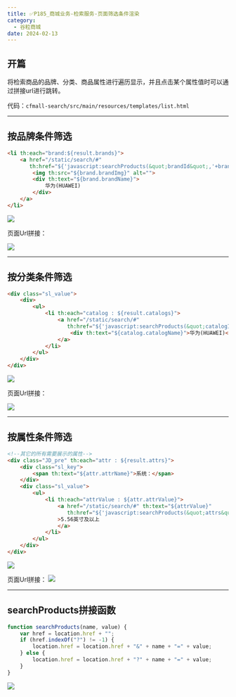 ```yaml
---
title: ✅P185_商城业务-检索服务-页面筛选条件渲染
category:
  - 谷粒商城
date: 2024-02-13
---
```


<!-- more -->

## 开篇

将检索商品的品牌、分类、商品属性进行遍历显示，并且点击某个属性值时可以通过拼接url进行跳转。

代码：`cfmall-search/src/main/resources/templates/list.html`

---

## 按品牌条件筛选

```html
<li th:each="brand:${result.brands}">
    <a href="/static/search/#"
       th:href="${'javascript:searchProducts(&quot;brandId&quot;,'+brand.brandId+')'}">
        <img th:src="${brand.brandImg}" alt="">
        <div th:text="${brand.brandName}">
            华为(HUAWEI)
        </div>
    </a>
</li>
```

![](https://cfmall-hello.oss-cn-beijing.aliyuncs.com/img/202312/6f9c4a6c335eedce06044a9a778d8eba.png#id=CGWif&originHeight=613&originWidth=1291&originalType=binary&ratio=1&rotation=0&showTitle=false&status=done&style=none&title=)

页面Url拼接：

![](https://cfmall-hello.oss-cn-beijing.aliyuncs.com/img/202312/09fef85df144f261f01ce9c6abd41938.png#id=AL8FX&originHeight=854&originWidth=895&originalType=binary&ratio=1&rotation=0&showTitle=false&status=done&style=none&title=)

---

## 按分类条件筛选

```html
<div class="sl_value">
    <div>
        <ul>
            <li th:each="catalog : ${result.catalogs}">
                <a href="/static/search/#"
                   th:href="${'javascript:searchProducts(&quot;catalogId&quot;,'+catalog.catalogId+')'}">
                    <div th:text="${catalog.catalogName}">华为(HUAWEI)</div>
                </a>
            </li>
        </ul>
    </div>
</div>
```

![](https://cfmall-hello.oss-cn-beijing.aliyuncs.com/img/202312/300199cd5c6b9b0a1d4059b12837799e.png#id=cl34P&originHeight=497&originWidth=1205&originalType=binary&ratio=1&rotation=0&showTitle=false&status=done&style=none&title=)

页面Url拼接：

![](https://cfmall-hello.oss-cn-beijing.aliyuncs.com/img/202312/5caa2fa59c5f20b7da51fb466420ad1b.png#id=E51KC&originHeight=347&originWidth=628&originalType=binary&ratio=1&rotation=0&showTitle=false&status=done&style=none&title=)

---

## 按属性条件筛选

```html
<!--其它的所有需要展示的属性-->
<div class="JD_pre" th:each="attr : ${result.attrs}">
    <div class="sl_key">
        <span th:text="${attr.attrName}">系统：</span>
    </div>
    <div class="sl_value">
        <ul>
            <li th:each="attrValue : ${attr.attrValue}">
                <a href="/static/search/#" th:text="${attrValue}"
                   th:href="${'javascript:searchProducts(&quot;attrs&quot;,&quot; '+ attr.attrId+'_'+attrValue +' &quot;) '}"
                >5.56英寸及以上
                </a>
            </li>
        </ul>
    </div>
</div>
```

![](https://cfmall-hello.oss-cn-beijing.aliyuncs.com/img/202312/0c480d7b3e26148790e92d31f73deac1.png#id=wwgMY&originHeight=580&originWidth=1320&originalType=binary&ratio=1&rotation=0&showTitle=false&status=done&style=none&title=)

页面Url拼接：
![](https://cfmall-hello.oss-cn-beijing.aliyuncs.com/img/202312/dd74ae5717cfabe8c0251472ac6bf1ad.png#id=LxAzY&originHeight=427&originWidth=822&originalType=binary&ratio=1&rotation=0&showTitle=false&status=done&style=none&title=)

---

## searchProducts拼接函数

```javascript
function searchProducts(name, value) {
    var href = location.href + "";
    if (href.indexOf("?") != -1) {
        location.href = location.href + "&" + name + "=" + value;
    } else {
        location.href = location.href + "?" + name + "=" + value;
    }
}
```

![](https://cfmall-hello.oss-cn-beijing.aliyuncs.com/img/202312/e76b134611f9566516084a4cf0578c99.png#id=geK3F&originHeight=323&originWidth=814&originalType=binary&ratio=1&rotation=0&showTitle=false&status=done&style=none&title=)
